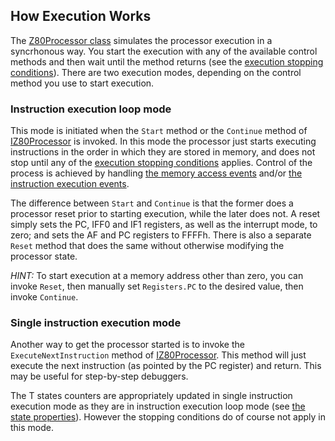 ## How Execution Works

The [Z80Processor class](../Main/Z80Processor.cs) simulates the processor execution in a syncrhonous way. You start the execution with any of the available control methods and then wait until the method returns (see the [execution stopping conditions](StoppingConditions.md)). There are two execution modes, depending on the control method you use to start execution.

### Instruction execution loop mode

This mode is initiated when the `Start` method or the `Continue` method of [IZ80Processor](../Main/IZ80Processor.cs) is invoked. In this mode the processor just starts executing instructions in the order in which they are stored in memory, and does not stop until any of the [execution stopping conditions](StoppingConditions.md) applies. Control of the process is achieved by handling [the memory access events](Docs/MemoryAccessFlow.md) and/or [the instruction execution events](Docs/InstructionExecutionFlow.md).

The difference between `Start` and `Continue` is that the former does a processor reset prior to starting execution, while the later does not. A reset simply sets the PC, IFF0 and IF1 registers, as well as the interrupt mode, to zero; and sets the AF and PC registers to FFFFh. There is also a separate `Reset` method that does the same without otherwise modifying the processor state.

_HINT:_ To start execution at a memory address other than zero, you can invoke `Reset`, then manually set `Registers.PC` to the desired value, then invoke `Continue`.

### Single instruction execution mode

Another way to get the processor started is to invoke the `ExecuteNextInstruction` method of [IZ80Processor](../Main/IZ80Processor.cs). This method will just execute the next instruction (as pointed by the PC register) and return. This may be useful for step-by-step debuggers.

The T states counters are appropriately updated in single instruction execution mode as they are in instruction execution loop mode (see [the state properties](State.md)). However the stopping conditions do of course not apply in this mode.